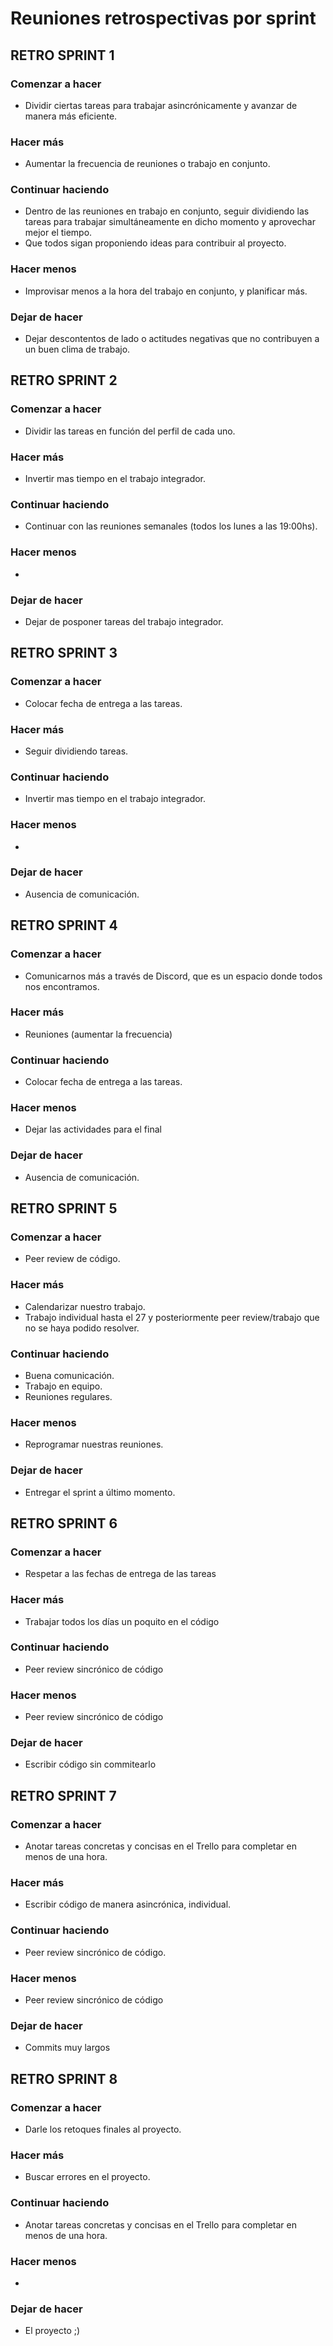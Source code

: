 # Reuniones retrospectivas por sprint

## RETRO SPRINT 1

### Comenzar a hacer

- Dividir ciertas tareas para trabajar asincrónicamente y avanzar de manera más eficiente.

### Hacer más

- Aumentar la frecuencia de reuniones o trabajo en conjunto.

### Continuar haciendo

- Dentro de las reuniones en trabajo en conjunto, seguir dividiendo las tareas para trabajar simultáneamente en dicho momento y aprovechar mejor el tiempo.
- Que todos sigan proponiendo ideas para contribuir al proyecto.

### Hacer menos

- Improvisar menos a la hora del trabajo en conjunto, y planificar más.

### Dejar de hacer

- Dejar descontentos de lado o actitudes negativas que no contribuyen a un buen clima de trabajo.

## RETRO SPRINT 2

### Comenzar a hacer

- Dividir las tareas en función del perfil de cada uno.

### Hacer más

- Invertir mas tiempo en el trabajo integrador.

### Continuar haciendo

- Continuar con las reuniones semanales (todos los lunes a las 19:00hs).

### Hacer menos

-

### Dejar de hacer

- Dejar de posponer tareas del trabajo integrador.

## RETRO SPRINT 3

### Comenzar a hacer

- Colocar fecha de entrega a las tareas.

### Hacer más

- Seguir dividiendo tareas.

### Continuar haciendo

- Invertir mas tiempo en el trabajo integrador.

### Hacer menos

-

### Dejar de hacer

- Ausencia de comunicación.

## RETRO SPRINT 4

### Comenzar a hacer

- Comunicarnos más a través de Discord, que es un espacio donde todos nos encontramos.

### Hacer más

- Reuniones (aumentar la frecuencia)

### Continuar haciendo

- Colocar fecha de entrega a las tareas.

### Hacer menos

- Dejar las actividades para el final

### Dejar de hacer

- Ausencia de comunicación.

## RETRO SPRINT 5

### Comenzar a hacer

- Peer review de código.

### Hacer más

- Calendarizar nuestro trabajo.
- Trabajo individual hasta el 27 y posteriormente peer review/trabajo que no se haya podido resolver.

### Continuar haciendo

- Buena comunicación.
- Trabajo en equipo.
- Reuniones regulares.

### Hacer menos

- Reprogramar nuestras reuniones.

### Dejar de hacer

- Entregar el sprint a último momento.

## RETRO SPRINT 6

### Comenzar a hacer

- Respetar a las fechas de entrega de las tareas

### Hacer más

- Trabajar todos los días un poquito en el código

### Continuar haciendo

- Peer review sincrónico de código

### Hacer menos

- Peer review sincrónico de código

### Dejar de hacer

- Escribir código sin commitearlo

## RETRO SPRINT 7

### Comenzar a hacer

- Anotar tareas concretas y concisas en el Trello para completar en menos de una hora.

### Hacer más

- Escribir código de manera asincrónica, individual.

### Continuar haciendo

- Peer review sincrónico de código.

### Hacer menos

- Peer review sincrónico de código

### Dejar de hacer

- Commits muy largos

## RETRO SPRINT 8

### Comenzar a hacer

- Darle los retoques finales al proyecto.

### Hacer más

- Buscar errores en el proyecto.

### Continuar haciendo

- Anotar tareas concretas y concisas en el Trello para completar en menos de una hora.

### Hacer menos

-

### Dejar de hacer

- El proyecto ;)
